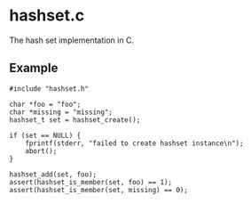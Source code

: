 # hashset.c

The hash set implementation in C.

## Example


    #include "hashset.h"

    char *foo = "foo";
    char *missing = "missing";
    hashset_t set = hashset_create();

    if (set == NULL) {
    	fprintf(stderr, "failed to create hashset instance\n");
    	abort();
    }

    hashset_add(set, foo);
    assert(hashset_is_member(set, foo) == 1);
    assert(hashset_is_member(set, missing) == 0);
